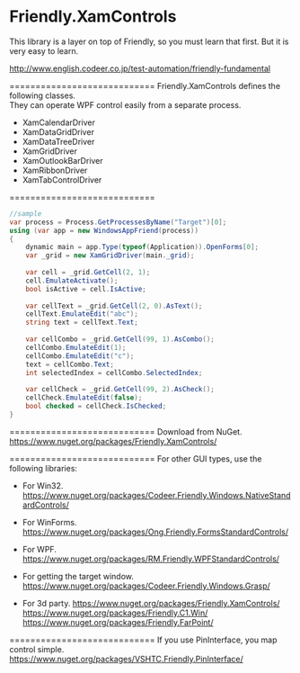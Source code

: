 Friendly.XamControls
============================

This library is a layer on top of
Friendly, so you must learn that first.
But it is very easy to learn.

http://www.english.codeer.co.jp/test-automation/friendly-fundamental  

============================
Friendly.XamControls defines the following classes.   
They can operate WPF control easily from a separate process.  

* XamCalendarDriver
* XamDataGridDriver
* XamDataTreeDriver
* XamGridDriver
* XamOutlookBarDriver
* XamRibbonDriver
* XamTabControlDriver

============================
```cs  
//sample  
var process = Process.GetProcessesByName("Target")[0];  
using (var app = new WindowsAppFriend(process))  
{  
    dynamic main = app.Type(typeof(Application)).OpenForms[0];  
    var _grid = new XamGridDriver(main._grid);
    
    var cell = _grid.GetCell(2, 1);
    cell.EmulateActivate();
    bool isActive = cell.IsActive;
    
    var cellText = _grid.GetCell(2, 0).AsText();
    cellText.EmulateEdit("abc");
    string text = cellText.Text;
    
    var cellCombo = _grid.GetCell(99, 1).AsCombo();
    cellCombo.EmulateEdit(1);
    cellCombo.EmulateEdit("c");
    text = cellCombo.Text;
    int selectedIndex = cellCombo.SelectedIndex;
    
    var cellCheck = _grid.GetCell(99, 2).AsCheck();
    cellCheck.EmulateEdit(false);
    bool checked = cellCheck.IsChecked;
}
```

============================
Download from NuGet.
https://www.nuget.org/packages/Friendly.XamControls/

============================
For other GUI types, use the following libraries:

* For Win32.  
https://www.nuget.org/packages/Codeer.Friendly.Windows.NativeStandardControls/  

* For WinForms.  
https://www.nuget.org/packages/Ong.Friendly.FormsStandardControls/  

* For WPF.
https://www.nuget.org/packages/RM.Friendly.WPFStandardControls/  

* For getting the target window.  
https://www.nuget.org/packages/Codeer.Friendly.Windows.Grasp/  

* For 3d party.
https://www.nuget.org/packages/Friendly.XamControls/
https://www.nuget.org/packages/Friendly.C1.Win/
https://www.nuget.org/packages/Friendly.FarPoint/

============================
If you use PinInterface, you map control simple.  
https://www.nuget.org/packages/VSHTC.Friendly.PinInterface/

